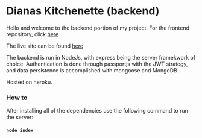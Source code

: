 # Dianas Kitchenette (backend)

Hello and welcome to the backend portion of my project. For the frontend repository, click [here](https://github.com/Diana-Deluvian/kitchenette-webjam)

The live site can be found [here](https://dianas-kitchenette.com)

The backend is run in NodeJs, with express being the server framekwork of choice. Authentication is done through passportjs with the JWT strategy, and data persistence is accomplished with mongoose and MongoDB. 

Hosted on heroku. 

### How to

After installing all of the dependencies use the following command to run the server:
#### `node index`
